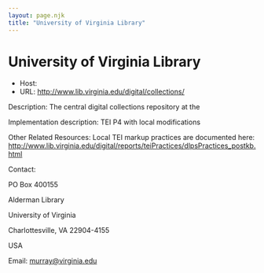 ```yaml
---
layout: page.njk
title: "University of Virginia Library"
---
```

# University of Virginia Library




* Host:
* URL: <http://www.lib.virginia.edu/digital/collections/>



Description:
 The central digital collections repository at the 



Implementation description:
 TEI P4 with local modifications



Other Related Resources:
 Local TEI markup practices are documented here: <http://www.lib.virginia.edu/digital/reports/teiPractices/dlpsPractices_postkb.html>



Contact: 



PO Box 400155


Alderman Library


University of Virginia


Charlottesville, VA 22904-4155


USA


Email: [murray@virginia.edu](mailto:murray@virginia.edu)






